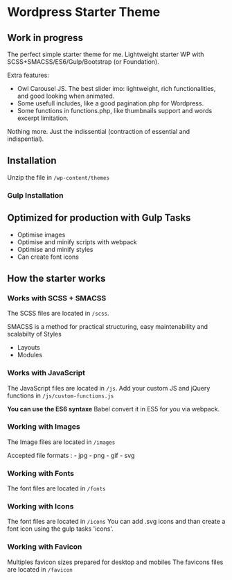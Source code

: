 # Wordpress Starter Theme

## Work in progress

The perfect simple starter theme for me.
Lightweight starter WP with SCSS+SMACSS/ES6/Gulp/Bootstrap (or Foundation).

Extra features:

* Owl Carousel JS. The best slider imo: lightweight, rich functionalities, and good looking when animated.
* Some usefull includes, like a good pagination.php for Wordpress.
* Some functions in functions.php, like thumbnails support and words excerpt limitation.

Nothing more. Just the indissential (contraction of essential and indispential).

## Installation

Unzip the file in `/wp-content/themes`

### Gulp Installation

## Optimized for production with Gulp Tasks

* Optimise images
* Optimise and minify scripts with webpack
* Optimise and minify styles
* Can create font icons

## How the starter works

### Works with SCSS + SMACSS

The SCSS files are located in `/scss`.

SMACSS is a method for practical structuring, easy maintenability and scalabilty of Styles
* Layouts
* Modules

### Works with JavaScript

The JavaScript files are located in `/js`.
Add your custom JS and jQuery functions in `/js/custom-functions.js`

**You can use the ES6 syntaxe** Babel convert it in ES5 for you via webpack.

### Working with Images

The Image files are located in `/images`

Accepted file formats : - jpg - png - gif - svg

### Working with Fonts

The font files are located in `/fonts`

### Working with Icons

The font files are located in `/icons`
You can add .svg icons and than create a font icon using the gulp tasks 'icons'.

### Working with Favicon

Multiples favicon sizes prepared for desktop and mobiles
The favicons files are located in `/favicon`
